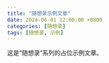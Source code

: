 ```yaml
---
title: "随想录示例文章"
date: 2024-06-01 12:00:00 +0800
categories: [随想录]
tags: [随想录, 示例]
---
```


这是“随想录”系列的占位示例文章。
